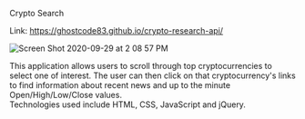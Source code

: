 Crypto Search

Link: https://ghostcode83.github.io/crypto-research-api/

![Screen Shot 2020-09-29 at 2 08 57 PM](https://user-images.githubusercontent.com/58892815/94598758-6f73b480-025d-11eb-8533-71168083a068.png)

This application allows users to scroll through top cryptocurrencies to select one of interest.  The user can then click on that cryptocurrency's links to find information about recent news and up to the minute Open/High/Low/Close values.    
Technologies used include HTML, CSS, JavaScript and jQuery.
